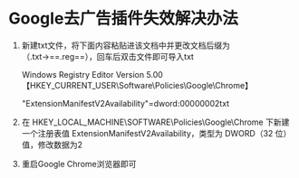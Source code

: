 # Google去广告插件失效解决办法

1. 新建txt文件，将下面内容粘贴进该文档中并更改文档后缀为（.txt→==.reg==），回车后双击文件即可导入txt

   
   Windows Registry Editor Version 5.00【HKEY_CURRENT_USER\Software\Policies\Google\Chrome】

   "ExtensionManifestV2Availability"=dword:00000002txt

   

2. 在 HKEY_LOCAL_MACHINE\SOFTWARE\Policies\Google\Chrome 下新建一个注册表值 ExtensionManifestV2Availability，类型为 DWORD（32 位）值，修改数据为2

3. 重启Google Chrome浏览器即可